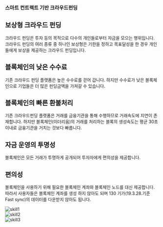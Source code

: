 
### 스마트 컨트랙트 기반 크라우드펀딩  
## 보상형 크라우드 펀딩  
크라우드 펀딩은 투자 등의 목적으로 다수의 개인들로부터 자금을 모으는 행위입니다. 크라우드 펀딩의 여러 종류 중 하나인 보상형은 기한을 정하고 목표달성을 한 경우 개인들에게 보상을 제공하는 크라우드 펀딩입니다.
  
## 블록체인의 낮은 수수료  
기존 크라우드 펀딩 플랫폼은 높은 수수료를 걷어 갑니다. 하지만 수수료가 낮은 블록체인으로 기업들은 더 많은 펀딩금액을 가져갈 수 있습니다.
  
## 블록체인의 빠른 환불처리  
기존 크라우드펀딩 플랫폼은 거래를 금융기관을 통해 수행하므로 거래속도에 지연이 존재합니다. 하지만 블록체인(이더리움)의 거래를 처리하는 블록의 생성속도는 평균 30초 이내로 금융기관을 거치는 것보다 빠릅니다.
  
## 자금 운영의 투명성  
블록체인은 모든 거래가 투명하게 공개되어 투자자에게 편의성을 제공합니다.
  
## 편의성  
블록체인을 사용하기 위해 필요한 블록체인 계좌와 블록체인 노드를 대신 제공합니다. 따라서 사용자들은 블록체인 계좌를 생성 하지 않아도 되며 130 기가(19.3.28.기준 Fast sync)의 데이터를 다운받지 않아도 됩니다.
  
    
![skill1](https://user-images.githubusercontent.com/24749457/67373904-5c6f5380-f5bb-11e9-8d77-8896afeefc11.png)  
![skill2](https://user-images.githubusercontent.com/24749457/67373918-62653480-f5bb-11e9-834d-c307a65bb628.png)  
![skill3](https://user-images.githubusercontent.com/24749457/67373924-65f8bb80-f5bb-11e9-8a38-f359be37e74a.png)  
